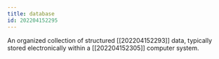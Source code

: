 ```yaml
---
title: database
id: 202204152295
---
```


An organized collection of structured [[202204152293]] data, typically stored electronically within a [[202204152305]] computer system.
